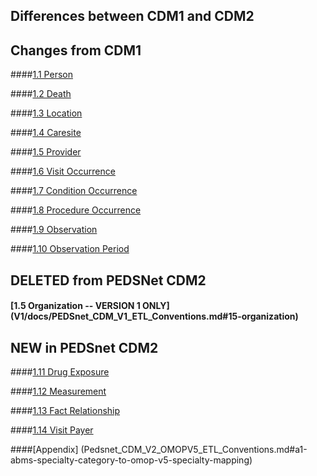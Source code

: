 ## Differences between CDM1 and CDM2

## Changes from CDM1
####[1.1 Person](Pedsnet_CDM_V2_OMOPV5_ETL_Conventions.md#11-person-1)
 
####[1.2 Death](Pedsnet_CDM_V2_OMOPV5_ETL_Conventions.md#12-death-1)

####[1.3 Location](Pedsnet_CDM_V2_OMOPV5_ETL_Conventions.md#13-location-1)

####[1.4 Caresite](Pedsnet_CDM_V2_OMOPV5_ETL_Conventions.md#14-care_site)

####[1.5 Provider](Pedsnet_CDM_V2_OMOPV5_ETL_Conventions.md#15-provider-1)

####[1.6 Visit Occurrence ](Pedsnet_CDM_V2_OMOPV5_ETL_Conventions.md#16-visit_occurrence)

####[1.7 Condition Occurrence](Pedsnet_CDM_V2_OMOPV5_ETL_Conventions.md#17-condition_occurrence)

####[1.8 Procedure Occurrence](Pedsnet_CDM_V2_OMOPV5_ETL_Conventions.md#18-procedure_occurrence)

####[1.9 Observation](Pedsnet_CDM_V2_OMOPV5_ETL_Conventions.md#19-observation-1)

####[1.10 Observation Period](Pedsnet_CDM_V2_OMOPV5_ETL_Conventions.md#110-observation-period-1)

## DELETED from PEDSNet CDM2

#### [1.5 Organization -- VERSION 1 ONLY] (V1/docs/PEDSnet_CDM_V1_ETL_Conventions.md#15-organization)

## NEW in PEDSnet CDM2

####[1.11 Drug Exposure](Pedsnet_CDM_V2_OMOPV5_ETL_Conventions.md#111-drug-exposure-draft)
 
####[1.12 Measurement](Pedsnet_CDM_V2_OMOPV5_ETL_Conventions.md#112-measurement-draft)

####[1.13 Fact Relationship](Pedsnet_CDM_V2_OMOPV5_ETL_Conventions.md#113-fact-relationship-1)

####[1.14 Visit Payer](Pedsnet_CDM_V2_OMOPV5_ETL_Conventions.md#114-visit_payer)

 ####[Appendix] (Pedsnet_CDM_V2_OMOPV5_ETL_Conventions.md#a1-abms-specialty-category-to-omop-v5-specialty-mapping)
